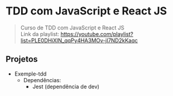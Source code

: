 # TDD com JavaScript e React JS

> Curso de TDD com JavaScript e React JS </br>
> Link da playlist: https://youtube.com/playlist?list=PLE0DHiXlN_qqPy4HA3MOv-jI7ND2kKaqc

## Projetos
- Exemple-tdd
  - Dependências:   
    - Jest (dependência de dev)